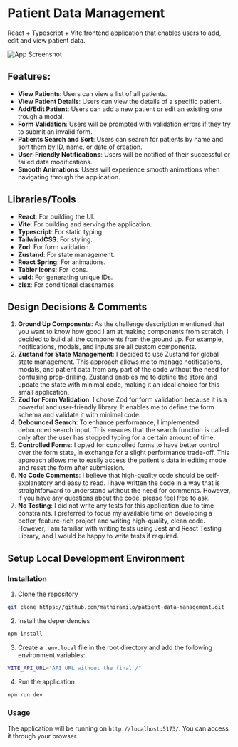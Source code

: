 # Patient Data Management

React + Typescript + Vite frontend application that enables users to add, edit and view patient data.

![App Screenshot](https://github.com/user-attachments/assets/c1cd347b-6d55-44f8-9d9d-1f4138afbdbb)

## Features:

- **View Patients**: Users can view a list of all patients.
- **View Patient Details**: Users can view the details of a specific patient.
- **Add/Edit Patient**: Users can add a new patient or edit an existing one trough a modal.
- **Form Validation**: Users will be prompted with validation errors if they try to submit an invalid form.
- **Patients Search and Sort**: Users can search for patients by name and sort them by ID, name, or date of creation.
- **User-Friendly Notifications**: Users will be notified of their successful or failed data modifications.
- **Smooth Animations**: Users will experience smooth animations when navigating through the application.

## Libraries/Tools

- **React**: For building the UI.
- **Vite**: For building and serving the application.
- **Typescript**: For static typing.
- **TailwindCSS**: For styling.
- **Zod**: For form validation.
- **Zustand**: For state management.
- **React Spring**: For animations.
- **Tabler Icons**: For icons.
- **uuid**: For generating unique IDs.
- **clsx**: For conditional classnames.

## Design Decisions & Comments

1. **Ground Up Components**: As the challenge description mentioned that you want to know how good I am at making components from scratch, I decided to build all the components from the ground up. For example, notifications, modals, and inputs are all custom components.
2. **Zustand for State Management**: I decided to use Zustand for global state management. This approach allows me to manage notifications, modals, and patient data from any part of the code without the need for confusing prop-drilling. Zustand enables me to define the store and update the state with minimal code, making it an ideal choice for this small application.
3. **Zod for Form Validation**: I chose Zod for form validation because it is a powerful and user-friendly library. It enables me to define the form schema and validate it with minimal code.
4. **Debounced Search**: To enhance performance, I implemented debounced search input. This ensures that the search function is called only after the user has stopped typing for a certain amount of time.
5. **Controlled Forms**: I opted for controlled forms to have better control over the form state, in exchange for a slight performance trade-off. This approach allows me to easily access the patient's data in editing mode and reset the form after submission.
6. **No Code Comments**: I believe that high-quality code should be self-explanatory and easy to read. I have written the code in a way that is straightforward to understand without the need for comments. However, if you have any questions about the code, please feel free to ask.
7. **No Testing**: I did not write any tests for this application due to time constraints. I preferred to focus my available time on developing a better, feature-rich project and writing high-quality, clean code. However, I am familiar with writing tests using Jest and React Testing Library, and I would be happy to write tests if required.

## Setup Local Development Environment

### Installation

1. Clone the repository

```bash
git clone https://github.com/mathiramilo/patient-data-management.git
```

2. Install the dependencies

```bash
npm install
```

3. Create a `.env.local` file in the root directory and add the following environment variables:

```bash
VITE_API_URL="API URL without the final /"
```

4. Run the application

```bash
npm run dev
```

### Usage

The application will be running on `http://localhost:5173/`. You can access it through your browser.
